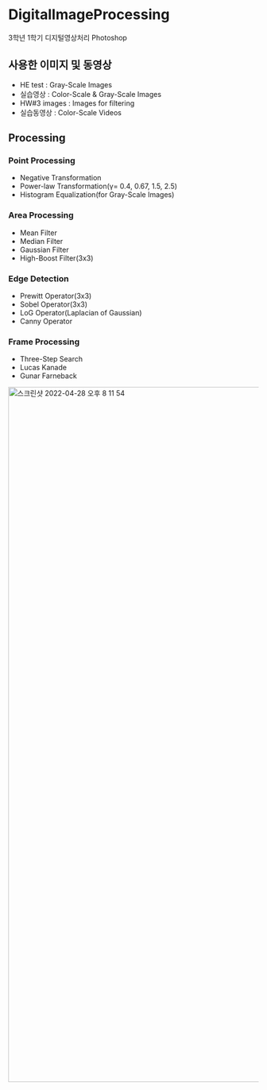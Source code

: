 # DigitalImageProcessing
3학년 1학기 디지털영상처리 Photoshop

## 사용한 이미지 및 동영상
- HE test : Gray-Scale Images
- 실습영상 : Color-Scale & Gray-Scale Images
- HW#3 images : Images for filtering
- 실습동영상 : Color-Scale Videos

## Processing
### Point Processing
- Negative Transformation
- Power-law Transformation(γ= 0.4, 0.67, 1.5, 2.5)
- Histogram Equalization(for Gray-Scale Images)
### Area Processing
- Mean Filter
- Median Filter
- Gaussian Filter
- High-Boost Filter(3x3)
### Edge Detection
- Prewitt Operator(3x3)
- Sobel Operator(3x3)
- LoG Operator(Laplacian of Gaussian)
- Canny Operator
### Frame Processing
- Three-Step Search
- Lucas Kanade
- Gunar Farneback

<img width="1400" alt="스크린샷 2022-04-28 오후 8 11 54" src="https://user-images.githubusercontent.com/82302700/165740427-533ebd47-9b28-40ae-bafa-3776c0b3ed91.png">


